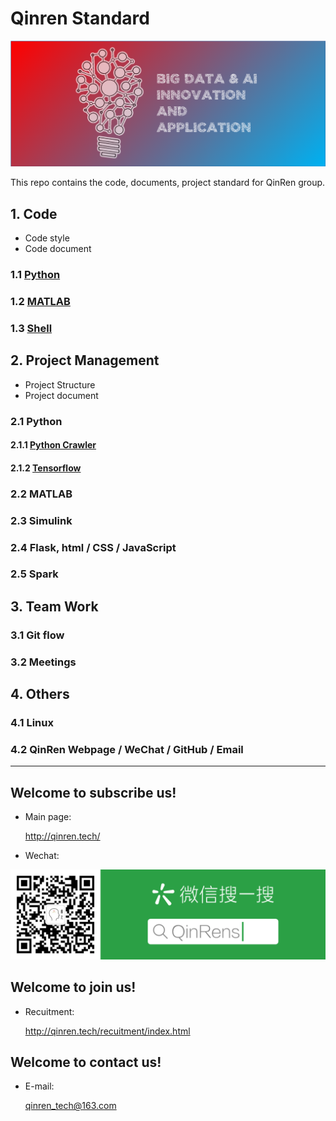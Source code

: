 # Qinren Standard

![qinren](img/qinren-top.png)

This repo contains the code, documents, project standard for QinRen group.

## 1. Code
+ Code style
+ Code document

### 1.1 [Python](code/python.md)
### 1.2 [MATLAB](code/matlab.md)
### 1.3 [Shell](code/shell.md)

## 2. Project Management
+ Project Structure
+ Project document

### 2.1 Python
#### 2.1.1 [Python Crawler](projectManagement/pythonCrawler.md)
#### 2.1.2 [Tensorflow](projectManagement/tensorflow.md)
### 2.2 MATLAB
### 2.3 Simulink
### 2.4 Flask, html / CSS / JavaScript
### 2.5 Spark

## 3. Team Work
### 3.1 Git flow
### 3.2 Meetings

## 4. Others
### 4.1 Linux
### 4.2 QinRen Webpage / WeChat / GitHub / Email

- - -

## Welcome to subscribe us!

+ Main page:

    http://qinren.tech/

+ Wechat:

![wechat](img/wechat.png)

## Welcome to join us!

+ Recuitment:

    http://qinren.tech/recuitment/index.html

## Welcome to contact us!

+ E-mail:

    qinren_tech@163.com



